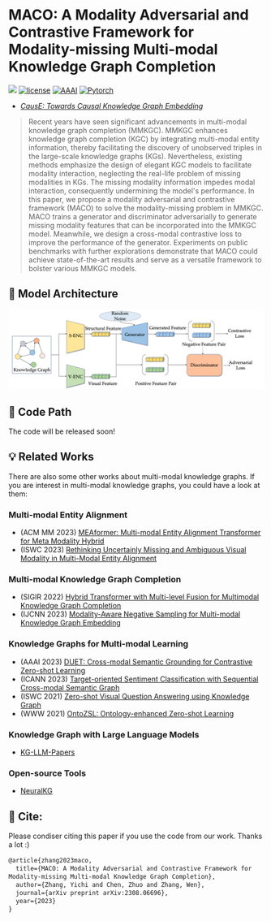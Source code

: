 # MACO: A Modality Adversarial and Contrastive Framework for Modality-missing Multi-modal Knowledge Graph Completion
![](https://img.shields.io/badge/version-1.0.1-blue)
[![license](https://img.shields.io/github/license/mashape/apistatus.svg?maxAge=2592000)](https://github.com/zjukg/MACO/main/LICENSE)
[![AAAI](https://img.shields.io/badge/NLPCC'23-brightgreen)](http://tcci.ccf.org.cn/conference/2023/)
[![Pytorch](https://img.shields.io/badge/PyTorch-%23EE4C2C.svg?e&logo=PyTorch&logoColor=white)](https://pytorch.org/)
 - [*CausE: Towards Causal Knowledge Graph Embedding*](https://arxiv.org/abs/2308.06696)

> Recent years have seen significant advancements in multi-modal knowledge graph completion (MMKGC). MMKGC enhances knowledge graph completion (KGC) by integrating multi-modal entity information, thereby facilitating the discovery of unobserved triples in the large-scale knowledge graphs (KGs). Nevertheless, existing methods emphasize the design of elegant KGC models to facilitate modality interaction, neglecting the real-life problem of missing modalities in KGs. The missing modality information impedes modal interaction, consequently undermining the model's performance. In this paper, we propose a modality adversarial and contrastive framework (MACO) to solve the modality-missing problem in MMKGC. MACO trains a generator and discriminator adversarially to generate missing modality features that can be incorporated into the MMKGC model. Meanwhile, we design a cross-modal contrastive loss to improve the performance of the generator. Experiments on public benchmarks with further explorations demonstrate that MACO could achieve state-of-the-art results and serve as a versatile framework to bolster various MMKGC models.


## 🌈 Model Architecture
![Model_architecture](figure/model.png)

## 📕 Code Path
The code will be released soon!

## 💡 Related Works
There are also some other works about multi-modal knowledge graphs. If you are interest in multi-modal knowledge graphs, you could have a look at them:

### Multi-modal Entity Alignment
- (ACM MM 2023) [MEAformer: Multi-modal Entity Alignment Transformer for Meta Modality Hybrid](https://github.com/zjukg/MEAformer)
- (ISWC 2023) [Rethinking Uncertainly Missing and Ambiguous Visual Modality in Multi-Modal Entity Alignment](https://github.com/zjukg/UMAEA)

### Multi-modal Knowledge Graph Completion
- (SIGIR 2022) [Hybrid Transformer with Multi-level Fusion for Multimodal Knowledge Graph Completion](https://github.com/zjukg/MKGformer)
- (IJCNN 2023) [Modality-Aware Negative Sampling for Multi-modal Knowledge Graph Embedding](https://github.com/zjukg/MANS)

### Knowledge Graphs for Multi-modal Learning
- (AAAI 2023) [DUET: Cross-modal Semantic Grounding for Contrastive Zero-shot Learning](https://github.com/zjukg/DUET)
- (ICANN 2023) [Target-oriented Sentiment Classification with Sequential Cross-modal Semantic Graph](https://github.com/zjukg/SeqCSG)
- (ISWC 2021) [Zero-shot Visual Question Answering using Knowledge Graph](https://github.com/zjukg/ZS-F-VQA)
- (WWW 2021) [OntoZSL: Ontology-enhanced Zero-shot Learning](https://github.com/zjukg/OntoZSL)

### Knowledge Graph with Large Language Models
- [KG-LLM-Papers](https://github.com/zjukg/KG-LLM-Papers)

### Open-source Tools
- [NeuralKG](https://github.com/zjukg/NeuralKG)

## 🤝 Cite:
Please condiser citing this paper if you use the code from our work.
Thanks a lot :)

```bigquery
@article{zhang2023maco,
  title={MACO: A Modality Adversarial and Contrastive Framework for Modality-missing Multi-modal Knowledge Graph Completion},
  author={Zhang, Yichi and Chen, Zhuo and Zhang, Wen},
  journal={arXiv preprint arXiv:2308.06696},
  year={2023}
}
```

